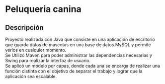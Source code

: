 # Peluqueria canina
## Descripción
Proyecto realizada con Java que consiste en una aplicación de escritorio que guarda datos de mascotas en una base de datos MySQL y permite verlos en cualquier momento. </br>
Se Utilizó Maven para poder administrar las dependencias necesarias y Swing para realizar la interfaz de usuario.</br>
Se aplicó un modelo por capas, donde cada una se encarga de realizar una función distinta con el objetivo de separar el trabajo y lograr que la aplicación sea escalable.
